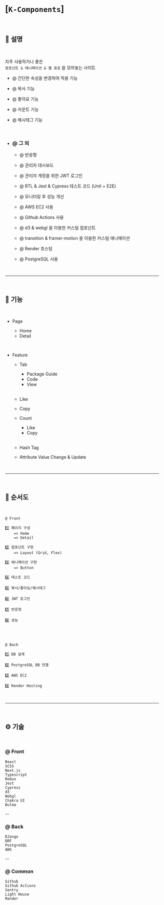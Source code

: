 # [`K-Components`]

<br>

## 💬 설명

<br>

자주 사용하거나 좋은 <br>
`컴포넌트 & 애니메이션 & 웹 표준` 을 모아놓는 사이트

- @ 간단한 속성을 변경하여 적용 기능

- @ 복사 기능
- @ 좋아요 기능
- @ 카운트 기능
- @ 해시태그 기능

<br>

- ### @ 그 외

  - @ 반응형
  - @ 관리자 대시보드
  - @ 관리자 계정을 위한 JWT 로그인
  - @ RTL & Jest & Cypress 테스트 코드 (Unit + E2E)

  - @ 모니터링 후 성능 개선
  - @ AWS EC2 사용
  - @ Github Actions 사용
  - @ d3 & webgl 을 이용한 커스텀 컴포넌트
  - @ transition & framer-motion 을 이용한 커스텀 애니메이션
  - @ Render 호스팅
  - @ PostgreSQL 사용

<br>
<hr>
<br>

## 🦾 기능

<br>

- Page

  - Home
  - Detail

<br>

- Feature

  - Tab

    - Package Guide
    - Code
    - View

    <br>

  - Like
  - Copy
  - Count

    - Like
    - Copy

    <br>

  - Hash Tag
  - Attribute Value Change & Update

<br>
<hr>
<br>

## 🐾 순서도

<br>

```
@ Front

1️⃣ 페이지 구성
    => Home
    => Detail

2️⃣ 컴포넌트 구현
    => Layout (Grid, Flex)

3️⃣ 애니메이션 구현
    => Button

4️⃣ 테스트 코드

5️⃣ 복사/좋아요/해시태그

6️⃣ JWT 로그인

7️⃣ 반응형

8️⃣ 성능
```

<br>
<br>

```
@ Back

1️⃣ DB 설계

2️⃣ PostgreSQL DB 연결

3️⃣ AWS EC2

4️⃣ Render Hosting
```

<br>
<hr>
<br>

## ⚙️ 기술

<br>

### @ Front

`React` <br>
`SCSS` <br>
`Next.js` <br>
`Typescript` <br>
`Redux` <br>
`Jest` <br>
`Cypress` <br>
`d3` <br>
`Webgl` <br>
`Chakra UI` <br>
`Bulma` <br>

--
<br>

### @ Back

`DJango` <br>
`DRF` <br>
`PostgreSQL` <br>
`AWS`

--
<br>

### @ Common

`Github` <br>
`Github Actions` <br>
`Sentry` <br>
`Light House` <br>
`Render` <br>
